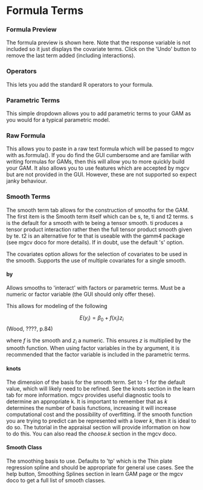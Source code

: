 # Formula Terms

### Formula Preview

The formula preview is shown here. Note that the response variable is not included so it just displays the covariate terms. Click on the 'Undo' button to remove the last term added (including interactions).

### Operators

This lets you add the standard R operators to your formula.

### Parametric Terms

This simple dropdown allows you to add parametric terms to your GAM as you would for a typical parametric model.

### Raw Formula

This allows you to paste in a raw text formula which will be passed to mgcv with as.formula(). If you do find the GUI cumbersome and are familiar with writing formulas for GAMs, then this will allow you to more quickly build your GAM. It also allows you to use features which are accepted by mgcv but are not provided in the GUI. However, these are not supported so expect janky behaviour.

### Smooth Terms

The smooth term tab allows for the construction of smooths for the GAM. The first item is the Smooth term itself which can be s, te, ti and t2 terms. s is the default for a smooth with te being a tensor smooth. ti produces a tensor product interaction rather then the full tensor product smooth given by te. t2 is an alternative for te that is useable with the gamm4 package (see mgcv doco for more details). If in doubt, use the default 's' option.

The covariates option allows for the selection of covariates to be used in the smooth. Supports the use of multiple covariates for a single smooth.


#### by

Allows smooths to 'interact' with factors or parametric terms. Must be a numeric or factor variable (the GUI should only offer these).

This allows for modeling of the following

$$E(y_i) = \beta_0 + f(x_i)z_i$$ (Wood, ????, p.84)

where _f_ is the smooth and $z_i$ a numeric. This ensures $z$ is multiplied by the smooth function. When using factor variables in the by argument, it is recommended that the factor variable is included in the parametric terms.

#### knots

The dimension of the basis for the smooth term. Set to -1 for the default value, which will likely need to be refined. See the knots section in the learn tab for more information. mgcv provides useful diagnostic tools to determine an appropriate k. It is important to remember that as _k_ determines the number of basis functions, increasing it will increase computational cost and the possibility of overfitting. If the smooth function you are trying to predict can be represented with a lower _k_, then it is ideal to do so. The tutorial in the appraisal section will provide information on how to do this. You can also read the _choose.k_ section in the mgcv doco.

#### Smooth Class

The smoothing basis to use. Defaults to 'tp' which is the Thin plate regression spline and should be appropriate for general use cases. See the help button, Smoothing Splines section in learn GAM page or the mgcv doco to get a full list of smooth classes.


